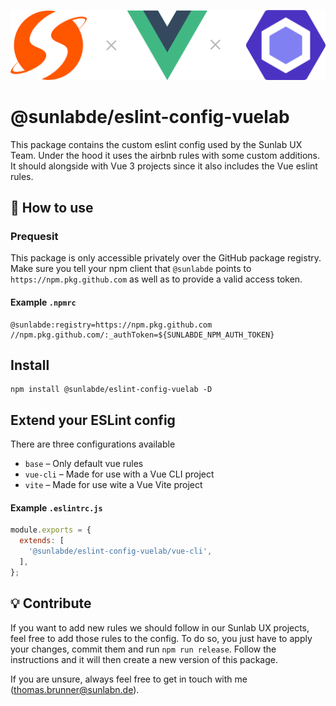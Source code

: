 ![alt text](https://github.com/sunlabde/eslint-config-vuelab/blob/master/logo.svg "@sunlabde/eslint-config-vuelab")

# @sunlabde/eslint-config-vuelab

This package contains the custom eslint config used by the Sunlab UX Team. Under the hood it uses the airbnb rules with some custom additions. It should alongside with Vue 3 projects since it also includes the Vue eslint rules.

## 🔧 How to use 
### Prequesit
This package is only accessible privately over the GitHub package registry. Make sure you tell your npm client that `@sunlabde` points to `https://npm.pkg.github.com` as well as to provide a valid access token.

#### Example `.npmrc`
```
@sunlabde:registry=https://npm.pkg.github.com
//npm.pkg.github.com/:_authToken=${SUNLABDE_NPM_AUTH_TOKEN}
```

## Install
```
npm install @sunlabde/eslint-config-vuelab -D
```

## Extend your ESLint config
There are three configurations available
- `base` – Only default vue rules
- `vue-cli` – Made for use with a Vue CLI project
- `vite` – Made for use wite a Vue Vite project

#### Example `.eslintrc.js`
```js
module.exports = {
  extends: [
    '@sunlabde/eslint-config-vuelab/vue-cli',
  ],
};
```

## 💡 Contribute
If you want to add new rules we should follow in our Sunlab UX projects, feel free to add those rules to the config. To do so, you just have to apply your changes, commit them and run `npm run release`. Follow the instructions and it will then create a new version of this package.

If you are unsure, always feel free to get in touch with me (thomas.brunner@sunlabn.de).
